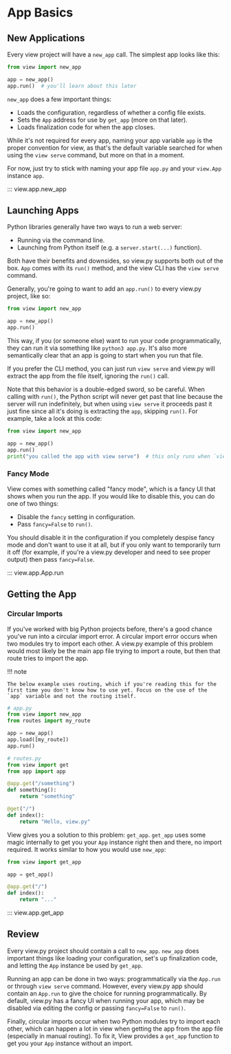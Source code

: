 # App Basics

## New Applications

Every view project will have a `new_app` call. The simplest app looks like this:

```py
from view import new_app

app = new_app()
app.run()  # you'll learn about this later
```

`new_app` does a few important things:

-   Loads the configuration, regardless of whether a config file exists.
-   Sets the `App` address for use by `get_app` (more on that later).
-   Loads finalization code for when the app closes.

While it's not required for every app, naming your app variable `app` is the proper convention for view, as that's the default variable searched for when using the `view serve` command, but more on that in a moment.

For now, just try to stick with naming your app file `app.py` and your `view.App` instance `app`.

::: view.app.new_app

## Launching Apps

Python libraries generally have two ways to run a web server:

-   Running via the command line.
-   Launching from Python itself (e.g. a `server.start(...)` function).

Both have their benefits and downsides, so view.py supports both out of the box. `App` comes with its `run()` method, and the view CLI has the `view serve` command.

Generally, you're going to want to add an `app.run()` to every view.py project, like so:

```py
from view import new_app

app = new_app()
app.run()
```

This way, if you (or someone else) want to run your code programmatically, they can run it via something like `python3 app.py`. It's also more semantically clear that an app is going to start when you run that file.

If you prefer the CLI method, you can just run `view serve` and view.py will extract the app from the file itself, ignoring the `run()` call.

Note that this behavior is a double-edged sword, so be careful. When calling with `run()`, the Python script will never get past that line because the server will run indefinitely, but when using `view serve` it proceeds past it just fine since all it's doing is extracting the `app`, skipping `run()`. For example, take a look at this code:

```py
from view import new_app

app = new_app()
app.run()
print("you called the app with view serve")  # this only runs when `view serve` is used
```

### Fancy Mode

View comes with something called "fancy mode", which is a fancy UI that shows when you run the app. If you would like to disable this, you can do one of two things:

-   Disable the `fancy` setting in configuration.
-   Pass `fancy=False` to `run()`.

You should disable it in the configuration if you completely despise fancy mode and don't want to use it at all, but if you only want to temporarily turn it off (for example, if you're a view.py developer and need to see proper output) then pass `fancy=False`.

::: view.app.App.run

## Getting the App

### Circular Imports

If you've worked with big Python projects before, there's a good chance you've run into a circular import error. A circular import error occurs when two modules try to import each other. A view.py example of this problem would most likely be the main app file trying to import a route, but then that route tries to import the app.

!!! note

    The below example uses routing, which if you're reading this for the first time you don't know how to use yet. Focus on the use of the `app` variable and not the routing itself.

```py
# app.py
from view import new_app
from routes import my_route

app = new_app()
app.load([my_route])
app.run()
```

```py
# routes.py
from view import get
from app import app

@app.get("/something")
def something():
    return "something"

@get("/")
def index():
    return "Hello, view.py"
```

View gives you a solution to this problem: `get_app`. `get_app` uses some magic internally to get you your `App` instance right then and there, no import required. It works similar to how you would use `new_app`:

```py
from view import get_app

app = get_app()

@app.get("/")
def index():
    return "..."
```

::: view.app.get_app

## Review

Every view.py project should contain a call to `new_app`. `new_app` does important things like loading your configuration, set's up finalization code, and letting the `App` instance be used by `get_app`.

Running an app can be done in two ways: programmatically via the `App.run` or through `view serve` command. However, every view.py app should contain an `App.run` to give the choice for running programmatically. By default, view.py has a fancy UI when running your app, which may be disabled via editing the config or passing `fancy=False` to `run()`.

Finally, circular imports occur when two Python modules try to import each other, which can happen a lot in view when getting the app from the app file (especially in manual routing). To fix it, View provides a `get_app` function to get you your `App` instance without an import.
